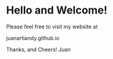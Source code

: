 # Hello and Welcome!

Please feel free to visit my website at 

juanartiandy.github.io

Thanks, and Cheers!
Juan
